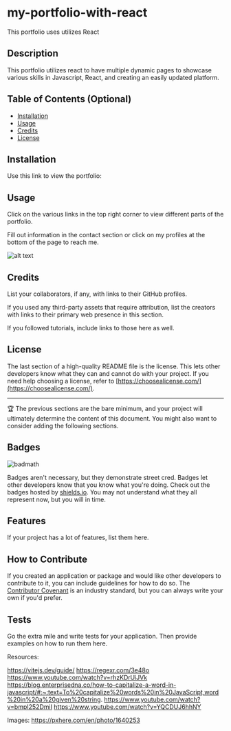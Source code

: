 # my-portfolio-with-react
This portfolio uses utilizes React

## Description

This portfolio utilizes react to have multiple dynamic pages to showcase various skills in Javascript, React, and creating an easily updated platform.

## Table of Contents (Optional)

- [Installation](#installation)
- [Usage](#usage)
- [Credits](#credits)
- [License](#license)

## Installation

Use this link to view the portfolio:


## Usage

Click on the various links in the top right corner to view different parts of the portfolio.

Fill out information in the contact section or click on my profiles at the bottom of the page to reach me.


![alt text](assets/images/screenshot.png)

## Credits

List your collaborators, if any, with links to their GitHub profiles.

If you used any third-party assets that require attribution, list the creators with links to their primary web presence in this section.

If you followed tutorials, include links to those here as well.

## License

The last section of a high-quality README file is the license. This lets other developers know what they can and cannot do with your project. If you need help choosing a license, refer to [https://choosealicense.com/](https://choosealicense.com/).

---

🏆 The previous sections are the bare minimum, and your project will ultimately determine the content of this document. You might also want to consider adding the following sections.

## Badges

![badmath](https://img.shields.io/github/languages/top/nielsenjared/badmath)

Badges aren't necessary, but they demonstrate street cred. Badges let other developers know that you know what you're doing. Check out the badges hosted by [shields.io](https://shields.io/). You may not understand what they all represent now, but you will in time.

## Features

If your project has a lot of features, list them here.

## How to Contribute

If you created an application or package and would like other developers to contribute to it, you can include guidelines for how to do so. The [Contributor Covenant](https://www.contributor-covenant.org/) is an industry standard, but you can always write your own if you'd prefer.

## Tests

Go the extra mile and write tests for your application. Then provide examples on how to run them here.

Resources:

https://vitejs.dev/guide/
https://regexr.com/3e48o
https://www.youtube.com/watch?v=rhzKDrUiJVk
https://blog.enterprisedna.co/how-to-capitalize-a-word-in-javascript/#:~:text=To%20capitalize%20words%20in%20JavaScript,word%20in%20a%20given%20string.
https://www.youtube.com/watch?v=bmpI252DmiI
https://www.youtube.com/watch?v=YQCDUJ6hhNY

Images:
https://pxhere.com/en/photo/1640253